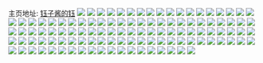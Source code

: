 主页地址: [钰子酱的钰](https://weibo.com/u/6616188132) 
![](https://wx4.sinaimg.cn/mw2000/007dKQLOly1h9oiozmeuuj30xc21cjvj.jpg) 
![](https://wx4.sinaimg.cn/mw2000/007dKQLOly1h9oiozu2q8j30xc21cwih.jpg) 
![](https://wx4.sinaimg.cn/mw2000/007dKQLOly1h9n8902ucrj30xc18g7o9.jpg) 
![](https://wx4.sinaimg.cn/mw2000/007dKQLOly1h9n8er0ar7j31o01o07u8.jpg) 
![](https://wx4.sinaimg.cn/mw2000/007dKQLOly1h9n88aoxldj30xc18gqgy.jpg) 
![](https://wx4.sinaimg.cn/mw2000/007dKQLOly1h9n8f7gt42j32d635su0z.jpg) 
![](https://wx4.sinaimg.cn/mw2000/007dKQLOly1h9m0oimwt3j32db2dbkjm.jpg) 
![](https://wx4.sinaimg.cn/mw2000/007dKQLOly1h9iikvvua3j32dc35shdv.jpg) 
![](https://wx4.sinaimg.cn/mw2000/007dKQLOly1h9fapz5mnzj312818gal9.jpg) 
![](https://wx4.sinaimg.cn/mw2000/007dKQLOly1h9f2tapedej32dc35snpg.jpg) 
![](https://wx4.sinaimg.cn/mw2000/007dKQLOly1h9faqkt2wkj30u00yq48m.jpg) 
![](https://wx4.sinaimg.cn/mw2000/007dKQLOly1h9f57805emj32dc35skjm.jpg) 
![](https://wx4.sinaimg.cn/mw2000/007dKQLOly1h9bjvxt781j30xc18ggwj.jpg) 
![](https://wx4.sinaimg.cn/mw2000/007dKQLOly1h90xmuo2mxj30to0togp5.jpg) 
![](https://wx4.sinaimg.cn/mw2000/007dKQLOly1h9ok416ff0j30u00u0jv6.jpg) 
![](https://wx4.sinaimg.cn/mw2000/007dKQLOly1h9ok41nk9ej30u01407bs.jpg) 
![](https://wx4.sinaimg.cn/mw2000/007dKQLOly1h8njqr7n88j335s2dcu0y.jpg) 
![](https://wx4.sinaimg.cn/mw2000/007dKQLOly1h8na9n3a4hj335s2dc1kz.jpg) 
![](https://wx4.sinaimg.cn/mw2000/007dKQLOly1h94y78ur9kj32qk3nee84.jpg) 
![](https://wx4.sinaimg.cn/mw2000/007dKQLOly1h94y7agd00j32qk3nex6s.jpg) 
![](https://wx4.sinaimg.cn/mw2000/007dKQLOly1h8iw7p32ntj32qk3nee84.jpg) 
![](https://wx4.sinaimg.cn/mw2000/007dKQLOly1h8iw7q71atj32dc35s7wi.jpg) 
![](https://wx4.sinaimg.cn/mw2000/007dKQLOly1h94y78ur9kj32qk3nee84.jpg) 
![](https://wx4.sinaimg.cn/mw2000/007dKQLOly1h94y7agd00j32qk3nex6s.jpg) 
![](https://wx4.sinaimg.cn/mw2000/007dKQLOly1h8ivy5xslrj32dc35s4qq.jpg) 
![](https://wx4.sinaimg.cn/mw2000/007dKQLOly1h8ivy37aymj32dc35s7wi.jpg) 
![](https://wx4.sinaimg.cn/mw2000/007dKQLOly1h8ivy1kbxpj321w3nekjn.jpg) 
![](https://wx4.sinaimg.cn/mw2000/007dKQLOly1h8ivxzaum4j32qk3ndu0z.jpg) 
![](https://wx4.sinaimg.cn/mw2000/007dKQLOly1h94y7axfnrj30xc18g13a.jpg) 
![](https://wx4.sinaimg.cn/mw2000/007dKQLOly1h8ivy81thcj32dc35sx6p.jpg) 
![](https://wx4.sinaimg.cn/mw2000/007dKQLOly1h8ivy9c118j32dc35snpe.jpg) 
![](https://wx4.sinaimg.cn/mw2000/007dKQLOly1h94y6g1sjtj32dc35sx6p.jpg) 
![](https://wx4.sinaimg.cn/mw2000/007dKQLOly1h8g3y8qcngj30u0140tdz.jpg) 
![](https://wx4.sinaimg.cn/mw2000/007dKQLOly1h8bqv36qrwj318g0xcqg0.jpg) 
![](https://wx4.sinaimg.cn/mw2000/007dKQLOly1h8bqv3jv1dj30xc18ggwl.jpg) 
![](https://wx4.sinaimg.cn/mw2000/007dKQLOly1h86uyhaeaoj32dc2dchdu.jpg) 
![](https://wx4.sinaimg.cn/mw2000/007dKQLOly1h7zbhec7zhj30u2143k36.jpg) 
![](https://wx4.sinaimg.cn/mw2000/007dKQLOly1h7tawukhxwj32dc35s7wi.jpg) 
![](https://wx4.sinaimg.cn/mw2000/007dKQLOly1h7tawo5qrij32dc35s4qq.jpg) 
![](https://wx4.sinaimg.cn/mw2000/007dKQLOly1h7tawprspzj335s2dcnpe.jpg) 
![](https://wx4.sinaimg.cn/mw2000/007dKQLOly1h7tawlndmjj32dc35sb2a.jpg) 
![](https://wx4.sinaimg.cn/mw2000/007dKQLOly1h7nhuc9pgcj30xc18gtj4.jpg) 
![](https://wx4.sinaimg.cn/mw2000/007dKQLOly1h7nhuxlnnmj30xa18ewoz.jpg) 
![](https://wx4.sinaimg.cn/mw2000/007dKQLOly1h7jqx5gtp2j31o01o0k6r.jpg) 
![](https://wx4.sinaimg.cn/mw2000/007dKQLOly1h7d073i57tj30u0140n0m.jpg) 
![](https://wx4.sinaimg.cn/mw2000/007dKQLOly1h7d074m30kj30u0140jtt.jpg) 
![](https://wx4.sinaimg.cn/mw2000/007dKQLOly1h7d075okppj30u0140tfs.jpg) 
![](https://wx4.sinaimg.cn/mw2000/007dKQLOly1h7d076fc29j30u0140gna.jpg) 
![](https://wx4.sinaimg.cn/mw2000/007dKQLOly1h7d0gokpe3j31400u0n1r.jpg) 
![](https://wx4.sinaimg.cn/mw2000/007dKQLOly1h7d0ejt7q6j30u0140dny.jpg) 
![](https://wx4.sinaimg.cn/mw2000/007dKQLOly1h7d0glwql6j30u0140q7y.jpg) 
![](https://wx4.sinaimg.cn/mw2000/007dKQLOly1h7d0h03w87j31400u0afb.jpg) 
![](https://wx4.sinaimg.cn/mw2000/007dKQLOly1h7d0hrnycrj30u0140acp.jpg) 
![](https://wx4.sinaimg.cn/mw2000/007dKQLOly1h77d0mu6t5j30u01u0gno.jpg) 
![](https://wx4.sinaimg.cn/mw2000/007dKQLOly1h71b6rufswj32dc35sdmz.jpg) 
![](https://wx4.sinaimg.cn/mw2000/007dKQLOly1h71b89lpq0j335s2dcu0y.jpg) 
![](https://wx4.sinaimg.cn/mw2000/007dKQLOly1h71b6s7edmj30j60hjdml.jpg) 
![](https://wx4.sinaimg.cn/mw2000/007dKQLOly1h71b77fw37j305y05yaap.jpg) 
![](https://wx4.sinaimg.cn/mw2000/007dKQLOly1h6r9vnaq0tj30u0140gpm.jpg) 
![](https://wx4.sinaimg.cn/mw2000/007dKQLOly1h6r9vp9yj2j30u00u0div.jpg) 
![](https://wx4.sinaimg.cn/mw2000/007dKQLOly1h6otis89ccj30xc21c0v6.jpg) 
![](https://wx4.sinaimg.cn/mw2000/007dKQLOly1h6otiuv2ctj32002yo4qq.jpg) 
![](https://wx4.sinaimg.cn/mw2000/007dKQLOly1h6otitk15hj32dc35skjn.jpg) 
![](https://wx4.sinaimg.cn/mw2000/007dKQLOly1h6otivuu4cj32002yo7wi.jpg) 
![](https://wx4.sinaimg.cn/mw2000/007dKQLOly1h6mm4bzpzcj30to080my7.jpg) 
![](https://wx4.sinaimg.cn/mw2000/007dKQLOly1h6gsgrw7c6j30xb18gqg2.jpg) 
![](https://wx4.sinaimg.cn/mw2000/007dKQLOly1h66195aua9j32db2datlh.jpg) 
![](https://wx4.sinaimg.cn/mw2000/007dKQLOly1h630wlsulzj32av35sb03.jpg) 
![](https://wx4.sinaimg.cn/mw2000/007dKQLOly1h630wifogvj318g0xcjv1.jpg) 
![](https://wx4.sinaimg.cn/mw2000/007dKQLOly1h630wqbrazj32eo37k1l0.jpg) 
![](https://wx4.sinaimg.cn/mw2000/007dKQLOly1h6312eyqkbj30u0190qr4.jpg) 
![](https://wx4.sinaimg.cn/mw2000/007dKQLOly1h6312gffcaj30u016re5k.jpg) 
![](https://wx4.sinaimg.cn/mw2000/007dKQLOly1h6312fyad8j30u01vi4bl.jpg) 
![](https://wx4.sinaimg.cn/mw2000/007dKQLOly1h61xz2c5bkj30to13k0ug.jpg) 
![](https://wx4.sinaimg.cn/mw2000/007dKQLOly1h61xzomvucj32dc35s4qq.jpg) 
![](https://wx4.sinaimg.cn/mw2000/007dKQLOly1h61xzpwu46j32dc35s0wa.jpg) 
![](https://wx4.sinaimg.cn/mw2000/007dKQLOly1h61xzqzppyj32bc334wfu.jpg) 
![](https://wx4.sinaimg.cn/mw2000/007dKQLOly1h61y15cu6xj32dc35su0y.jpg) 
![](https://wx4.sinaimg.cn/mw2000/007dKQLOly1h61y1eywkjj32dc35se82.jpg) 
![](https://wx4.sinaimg.cn/mw2000/007dKQLOly1h60scuir0yj32o82o8tzg.jpg) 
![](https://wx4.sinaimg.cn/mw2000/007dKQLOly1h60ewql3s5j32dc35sqq3.jpg) 
![](https://wx4.sinaimg.cn/mw2000/007dKQLOly1h60ewtl2oij32dc35su10.jpg) 
![](https://wx4.sinaimg.cn/mw2000/007dKQLOly1h60exzbx2jj32dc35shdv.jpg) 
![](https://wx4.sinaimg.cn/mw2000/007dKQLOly1h60ewpcojxj32dc35s7h4.jpg) 
![](https://wx4.sinaimg.cn/mw2000/007dKQLOly1h60ewobxx8j32dc35sqv5.jpg) 
![](https://wx4.sinaimg.cn/mw2000/007dKQLOly1h60ewrvqrkj32dc35s4qq.jpg) 
![](https://wx4.sinaimg.cn/mw2000/007dKQLOly1h60ewnd4swj32dc35stgc.jpg) 
![](https://wx4.sinaimg.cn/mw2000/007dKQLOly1h60ey0gwy6j335s2dcnj2.jpg) 
![](https://wx4.sinaimg.cn/mw2000/007dKQLOly1h60eybjzyrj32dc35s0xf.jpg) 
![](https://wx4.sinaimg.cn/mw2000/007dKQLOly1h5v1e1fto2j30xc18gajw.jpg) 
![](https://wx4.sinaimg.cn/mw2000/007dKQLOly1h5v1dg778cj30xc18g7er.jpg) 
![](https://wx4.sinaimg.cn/mw2000/007dKQLOly1h5v1cq3dnuj30xc18gds5.jpg) 
![](https://wx4.sinaimg.cn/mw2000/007dKQLOly1h5v1bw1v44j30xc18gtk5.jpg) 
![](https://wx4.sinaimg.cn/mw2000/007dKQLOly1h6a0wnqp7uj30xc18gmz5.jpg) 
![](https://wx4.sinaimg.cn/mw2000/007dKQLOly1h56kwisabdj31uq2gyb29.jpg) 
![](https://wx4.sinaimg.cn/mw2000/007dKQLOly1h547kqv9xsj32dc35s4qq.jpg) 
![](https://wx4.sinaimg.cn/mw2000/007dKQLOly1h547krk63dj32dc35skjl.jpg) 
![](https://wx4.sinaimg.cn/mw2000/007dKQLOly1h547ksvx9bj32dc35shdt.jpg) 
![](https://wx4.sinaimg.cn/mw2000/007dKQLOly1h547kth7tsj32dc35sb29.jpg) 
![](https://wx4.sinaimg.cn/mw2000/007dKQLOly1h533m45bysj32dc35sqv6.jpg) 
![](https://wx4.sinaimg.cn/mw2000/007dKQLOly1h533l02s45j32dc35sx6q.jpg) 
![](https://wx4.sinaimg.cn/mw2000/007dKQLOly1h533kxn63qj32dc35snpe.jpg) 
![](https://wx4.sinaimg.cn/mw2000/007dKQLOly1h533kwmqogj32dc35shdv.jpg) 
![](https://wx4.sinaimg.cn/mw2000/007dKQLOly1h4x5bw8d6ej335s2dchdu.jpg) 
![](https://wx4.sinaimg.cn/mw2000/007dKQLOly1h4x5iwgql1j32dc35sx6q.jpg) 
![](https://wx4.sinaimg.cn/mw2000/007dKQLOly1h4x5bsn37cj335s2dckjm.jpg) 
![](https://wx4.sinaimg.cn/mw2000/007dKQLOly1h4x5bnusjzj32dc35s1ky.jpg) 
![](https://wx4.sinaimg.cn/mw2000/007dKQLOly1h4x5bqrypfj335s2dc4qr.jpg) 
![](https://wx4.sinaimg.cn/mw2000/007dKQLOly1h4x5bfi6x7j326o2wwnpd.jpg) 
![](https://wx4.sinaimg.cn/mw2000/007dKQLOly1h4x5bgytitj32dc35skjn.jpg) 
![](https://wx4.sinaimg.cn/mw2000/007dKQLOly1h4x5bp5redj335s2dcnpe.jpg) 
![](https://wx4.sinaimg.cn/mw2000/007dKQLOly1h4x5bk5owbj32dc35skjm.jpg) 
